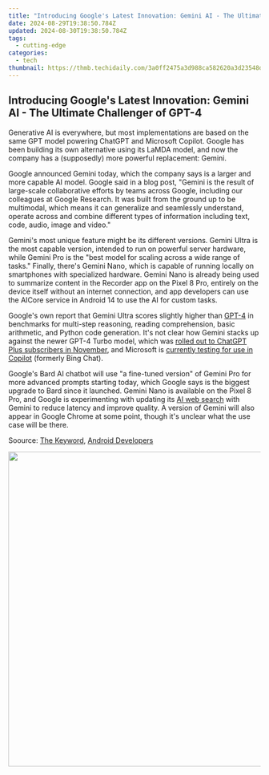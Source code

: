 ```yaml
---
title: "Introducing Google's Latest Innovation: Gemini AI - The Ultimate Challenger of GPT-4"
date: 2024-08-29T19:38:50.784Z
updated: 2024-08-30T19:38:50.784Z
tags:
  - cutting-edge
categories:
  - tech
thumbnail: https://thmb.techidaily.com/3a0ff2475a3d988ca582620a3d23548d82c16dbdfb31f6e8194792291b9fef05.jpg
---
```


## Introducing Google's Latest Innovation: Gemini AI - The Ultimate Challenger of GPT-4

Generative AI is everywhere, but most implementations are based on the same GPT model powering ChatGPT and Microsoft Copilot. Google has been building its own alternative using its LaMDA model, and now the company has a (supposedly) more powerful replacement: Gemini.

 Google announced Gemini today, which the company says is a larger and more capable AI model. Google said in a blog post, "Gemini is the result of large-scale collaborative efforts by teams across Google, including our colleagues at Google Research. It was built from the ground up to be multimodal, which means it can generalize and seamlessly understand, operate across and combine different types of information including text, code, audio, image and video."

 Gemini's most unique feature might be its different versions. Gemini Ultra is the most capable version, intended to run on powerful server hardware, while Gemini Pro is the "best model for scaling across a wide range of tasks." Finally, there's Gemini Nano, which is capable of running locally on smartphones with specialized hardware. Gemini Nano is already being used to summarize content in the Recorder app on the Pixel 8 Pro, entirely on the device itself without an internet connection, and app developers can use the AICore service in Android 14 to use the AI for custom tasks.

 Google's own report that Gemini Ultra scores slightly higher than [GPT-4](https://pokemon-go-android.techidaily.com/in-2024-15-best-strongest-pokemon-to-use-in-pokemon-go-pvp-leagues-for-honor-x50i-drfone-by-drfone-virtual-android/) in benchmarks for multi-step reasoning, reading comprehension, basic arithmetic, and Python code generation. It's not clear how Gemini stacks up against the newer GPT-4 Turbo model, which was [rolled out to ChatGPT Plus subscribers in November](https://facebook-record-videos.techidaily.com/updated-going-against-the-tide-of-tradition-innovative-techniques-for-yt-rewinds/), and Microsoft is [currently testing for use in Copilot](https://win-amazing.techidaily.com/winning-the-battle-against-unseen-usbs-in-windows-10-heres-how/) (formerly Bing Chat).

 Google's Bard AI chatbot will use "a fine-tuned version" of Gemini Pro for more advanced prompts starting today, which Google says is the biggest upgrade to Bard since it launched. Gemini Nano is available on the Pixel 8 Pro, and Google is experimenting with updating its [AI web search](https://youtube-tips.techidaily.com/anger-lurking-online-spotting-the-falsehood-of-fake-viewers-on-youtube/) with Gemini to reduce latency and improve quality. A version of Gemini will also appear in Google Chrome at some point, though it's unclear what the use case will be there.

 Soource: [The Keyword](https://blog.google/technology/ai/google-gemini-ai/), [Android Developers](https://android-developers.googleblog.com/2023/12/a-new-foundation-for-ai-on-android.html)

<ins class="adsbygoogle"
     style="display:block"
     data-ad-format="autorelaxed"
     data-ad-client="ca-pub-7571918770474297"
     data-ad-slot="1223367746"></ins>



<ins class="adsbygoogle"
     style="display:block"
     data-ad-client="ca-pub-7571918770474297"
     data-ad-slot="8358498916"
     data-ad-format="auto"
     data-full-width-responsive="true"></ins>



<!-- affiliate ads begin -->
<a href="https://thefitville.pxf.io/c/5597632/1526796/15852" target="_top" id="1526796"><img src="//a.impactradius-go.com/display-ad/15852-1526796" border="0" alt="" width="1200" height="628"/></a><img height="0" width="0" src="https://imp.pxf.io/i/5597632/1526796/15852" style="position:absolute;visibility:hidden;" border="0" />
<!-- affiliate ads end -->
